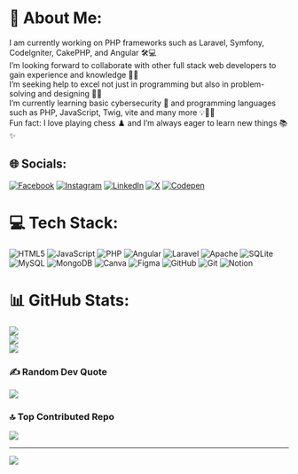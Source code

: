 # 💫 About Me:
I am currently working on PHP frameworks such as Laravel, Symfony, CodeIgniter, CakePHP, and Angular 🛠️💻<br>I’m looking forward to collaborate with other full stack web developers to gain experience and knowledge 🤝🌐<br>I’m seeking help to excel not just in programming but also in problem-solving and designing 🧠🎨<br>I’m currently learning basic cybersecurity 🔐 and programming languages such as PHP, JavaScript, Twig, vite and many more 💡👨‍💻<br>Fun fact: I love playing chess ♟️ and I’m always eager to learn new things 📚✨


## 🌐 Socials:
[![Facebook](https://img.shields.io/badge/Facebook-%231877F2.svg?logo=Facebook&logoColor=white)](https://facebook.com/jmtl.migsdev) [![Instagram](https://img.shields.io/badge/Instagram-%23E4405F.svg?logo=Instagram&logoColor=white)](https://instagram.com/jmlahorra) [![LinkedIn](https://img.shields.io/badge/LinkedIn-%230077B5.svg?logo=linkedin&logoColor=white)](https://linkedin.com/in/https://www.linkedin.com/in/juan-miguel-tagle-lahorra-289573344/) [![X](https://img.shields.io/badge/X-black.svg?logo=X&logoColor=white)](https://x.com/jmlahorra) [![Codepen](https://img.shields.io/badge/Codepen-000000?logo=codepen&logoColor=white)](https://codepen.io/migslahorra) 

# 💻 Tech Stack:
![HTML5](https://img.shields.io/badge/html5-%23E34F26.svg?style=for-the-badge&logo=html5&logoColor=white) ![JavaScript](https://img.shields.io/badge/javascript-%23323330.svg?style=for-the-badge&logo=javascript&logoColor=%23F7DF1E) ![PHP](https://img.shields.io/badge/php-%23777BB4.svg?style=for-the-badge&logo=php&logoColor=white) ![Angular](https://img.shields.io/badge/angular-%23DD0031.svg?style=for-the-badge&logo=angular&logoColor=white) ![Laravel](https://img.shields.io/badge/laravel-%23FF2D20.svg?style=for-the-badge&logo=laravel&logoColor=white) ![Apache](https://img.shields.io/badge/apache-%23D42029.svg?style=for-the-badge&logo=apache&logoColor=white) ![SQLite](https://img.shields.io/badge/sqlite-%2307405e.svg?style=for-the-badge&logo=sqlite&logoColor=white) ![MySQL](https://img.shields.io/badge/mysql-4479A1.svg?style=for-the-badge&logo=mysql&logoColor=white) ![MongoDB](https://img.shields.io/badge/MongoDB-%234ea94b.svg?style=for-the-badge&logo=mongodb&logoColor=white) ![Canva](https://img.shields.io/badge/Canva-%2300C4CC.svg?style=for-the-badge&logo=Canva&logoColor=white) ![Figma](https://img.shields.io/badge/figma-%23F24E1E.svg?style=for-the-badge&logo=figma&logoColor=white) ![GitHub](https://img.shields.io/badge/github-%23121011.svg?style=for-the-badge&logo=github&logoColor=white) ![Git](https://img.shields.io/badge/git-%23F05033.svg?style=for-the-badge&logo=git&logoColor=white) ![Notion](https://img.shields.io/badge/Notion-%23000000.svg?style=for-the-badge&logo=notion&logoColor=white)
# 📊 GitHub Stats:
![](https://github-readme-stats.vercel.app/api?username=migslahorra&theme=dark&hide_border=false&include_all_commits=false&count_private=false)<br/>
![](https://nirzak-streak-stats.vercel.app/?user=migslahorra&theme=dark&hide_border=false)<br/>
![](https://github-readme-stats.vercel.app/api/top-langs/?username=migslahorra&theme=dark&hide_border=false&include_all_commits=false&count_private=false&layout=compact)

### ✍️ Random Dev Quote
![](https://quotes-github-readme.vercel.app/api?type=horizontal&theme=radical)

### 🔝 Top Contributed Repo
![](https://github-contributor-stats.vercel.app/api?username=migslahorra&limit=5&theme=dark&combine_all_yearly_contributions=true)

---
[![](https://visitcount.itsvg.in/api?id=migslahorra&icon=0&color=0)](https://visitcount.itsvg.in)

<!-- Proudly created with GPRM ( https://gprm.itsvg.in ) -->
